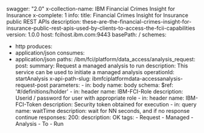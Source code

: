 swagger: "2.0"
x-collection-name: IBM Financial Crimes Insight for Insurance
x-complete: 1
info:
  title: Financial Crimes Insight for Insurance public REST APIs
  description: these-are-the-financial-crimes-insight-for-insurance-public-rest-apis-used-by-clients-to-access-the-fcii-capabilities
  version: 1.0.0
host: fcihost.ibm.com:9443
basePath: /
schemes:
- http
produces:
- application/json
consumes:
- application/json
paths:
  /ibm/fci/platform/data_access/analysis_request:
    post:
      summary: Request a managed analysis to run
      description: This service can be used to initiate a managed analysis
      operationId: startAnalysis
      x-api-path-slug: ibmfciplatformdata-accessanalysis-request-post
      parameters:
      - in: body
        name: body
        schema:
          $ref: '#/definitions/holder'
      - in: header
        name: IBM-FCI-Role
        description: Userid / password for user with appropriate role
      - in: header
        name: IBM-FCI-Token
        description: Security token obtained for execution
      - in: query
        name: waitTime
        description: wait for NN seconds, and if no response continue
      responses:
        200:
          description: OK
      tags:
      - Request
      - Managed
      - Analysis
      - To
      - Run